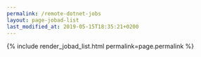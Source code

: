 ```yaml
---
permalink: /remote-dotnet-jobs
layout: page-jobad-list
last_modified_at: 2019-05-15T18:35:21+0200
---
```

{% include render_jobad_list.html permalink=page.permalink %}
